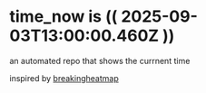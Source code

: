 # time_now is (( 2025-09-03T13:00:00.460Z ))

an automated repo that shows the currnent time

inspired by [breakingheatmap](https://github.com/breakingheatmap/breakingheatmap)
